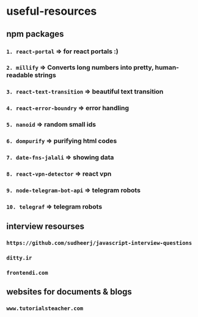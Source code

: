 # useful-resources

## npm packages

### ```1. react-portal``` => for react portals :)
### ```2. millify``` => Converts long numbers into pretty, human-readable strings
### ```3. react-text-transition``` => beautiful text transition
### ```4. react-error-boundry``` => error handling
### ```5. nanoid``` => random small ids
### ```6. dompurify``` => purifying html codes
### ```7. date-fns-jalali``` => showing data
### ```8. react-vpn-detector``` => react vpn
### ```9. node-telegram-bot-api``` => telegram robots
### ```10. telegraf``` => telegram robots

## interview resourses

### ```https://github.com/sudheerj/javascript-interview-questions```
### ```ditty.ir```
### ```frontendi.com```

## websites for documents & blogs

### ```www.tutorialsteacher.com```